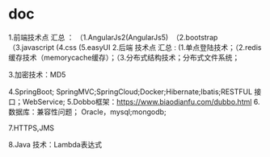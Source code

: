 # doc


1.前端技术点 汇总 ：
（1.AngularJs2(AngularJs5)  （2.bootstrap   （3.javascript  (4.css  (5.easyUI 
2.后端 技术点 汇总 :
 (1.单点登陆技术；（2.redis缓存技术（memorycache缓存）；（3.分布式结构技术；分布式文件系统；

3.加密技术：MD5

4.SpringBoot; SpringMVC;SpringCloud;Docker;Hibernate;lbatis;RESTFUL 接口；WebService;
5.Dobbo框架：https://www.biaodianfu.com/dubbo.html
6.数据库：兼容性问题； Oracle，mysql;mongodb;

7.HTTPS,JMS

8.Java 技术：Lambda表达式 
